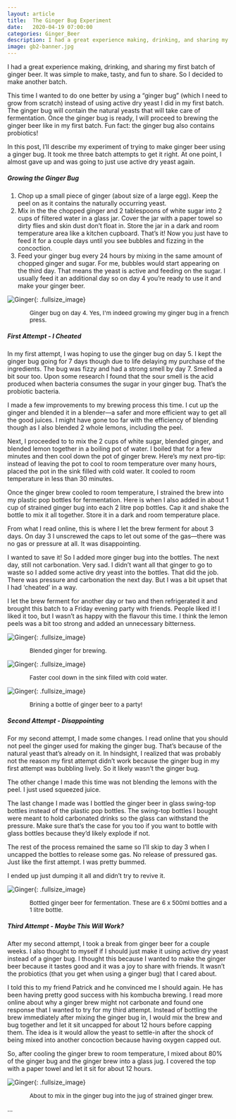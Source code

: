 ```yaml
---
layout: article
title:  The Ginger Bug Experiment
date:   2020-04-19 07:00:00
categories: Ginger_Beer
description: I had a great experience making, drinking, and sharing my first batch of ginger beer. It was simple to make, tasty, and fun to share. So I decided to make another batch. This time I wanted to do one better by using a “ginger bug” (which I need to grow from scratch) instead of using active dry yeast I did in my first batch.
image: gb2-banner.jpg
---
```


I had a great experience making, drinking, and sharing my first batch of ginger beer. It was simple to make, tasty, and fun to share. So I decided to make another batch.

This time I wanted to do one better by using a “ginger bug” (which I need to grow from scratch) instead of using active dry yeast I did in my first batch. The ginger bug will contain the natural yeasts that will take care of fermentation. Once the ginger bug is ready, I will proceed to brewing the ginger beer like in my first batch. Fun fact: the ginger bug also contains probiotics! 

In this post, I’ll describe my experiment of trying to make ginger beer using a ginger bug. It took me three batch attempts to get it right. At one point, I almost gave up and was going to just use active dry yeast again.

##### Growing the Ginger Bug

1. Chop up a small piece of ginger (about size of a large egg). Keep the peel on as it contains the naturally occurring yeast.
2. Mix in the the chopped ginger and 2 tablespoons of white sugar into 2 cups of filtered water in a glass jar. Cover the jar with a paper towel so dirty flies and skin dust don’t float in. Store the jar in a dark and room temperature area like a kitchen cupboard. That’s it! Now you just have to feed it for a couple days until you see bubbles and fizzing in the concoction.
3. Feed your ginger bug every 24 hours by mixing in the same amount of chopped ginger and sugar. For me, bubbles would start appearing on the third day. That means the yeast is active and feeding on the sugar. I usually feed it an additional day so on day 4 you’re ready to use it and make your ginger beer.

![Ginger](/assets/img/gb2-1-bug.jpg){: .fullsize_image}
<p style='width:90%;padding-left: 10%; font-size: 10pt; text-align: left'>Ginger bug on day 4. Yes, I'm indeed growing my ginger bug in a french press.</p>

##### First Attempt - I Cheated

In my first attempt, I was hoping to use the ginger bug on day 5. I kept the ginger bug going for 7 days though due to life delaying my purchase of the ingredients. The bug was fizzy and had a strong smell by day 7. Smelled a bit sour too. Upon some research I found that the sour smell is the acid produced when bacteria consumes the sugar in your ginger bug. That’s the probiotic bacteria.

I made a few improvements to my brewing process this time. I cut up the ginger and blended it in a blender—a safer and more efficient way to get all the good juices. I might have gone too far with the efficiency of blending though as I also blended 2 whole lemons, including the peel. 

Next, I proceeded to to mix the 2 cups of white sugar, blended ginger, and blended lemon together in a boiling pot of water. I boiled that for a few minutes and then cool down the pot of ginger brew. Here’s my next pro-tip: instead of leaving the pot to cool to room temperature over many hours, placed the pot in the sink filled with cold water. It cooled to room temperature in less than 30 minutes. 

Once the ginger brew cooled to room temperature, I strained the brew into my plastic pop bottles for fermentation. Here is when I also added in about 1 cup of strained ginger bug into each 2 litre pop bottles. Cap it and shake the bottle to mix it all together. Store it in a dark and room temperature place. 

From what I read online, this is where I let the brew ferment for about 3 days. On day 3 I unscrewed the caps to let out some of the gas—there was no gas or pressure at all. It was disappointing.

I wanted to save it! So I added more ginger bug into the bottles. The next day, still not carbonation. Very sad. I didn’t want all that ginger to go to waste so I added some active dry yeast into the bottles. That did the job. There was pressure and carbonation the next day. But I was a bit upset that I had ‘cheated’ in a way.

I let the brew ferment for another day or two and then refrigerated it and brought this batch to a Friday evening party with friends. People liked it! I liked it too, but I wasn’t as happy with the flavour this time. I think the lemon peels was a bit too strong and added an unnecessary bitterness.

![Ginger](/assets/img/gb2-2-blend.jpg){: .fullsize_image}
<p style='width:90%;padding-left: 10%; font-size: 10pt; text-align: left'>Blended ginger for brewing.</p>

![Ginger](/assets/img/gb2-3-pot.jpg){: .fullsize_image}
<p style='width:90%;padding-left: 10%; font-size: 10pt; text-align: left'>Faster cool down in the sink filled with cold water.</p>

![Ginger](/assets/img/gb2-4-first-attempt.jpg){: .fullsize_image}
<p style='width:90%;padding-left: 10%; font-size: 10pt; text-align: left'>Brining a bottle of ginger beer to a party!</p>

##### Second Attempt - Disappointing

For my second attempt, I made some changes. I read online that you should not peel the ginger used for making the ginger bug. That’s because of the natural yeast that’s already on it. In hindsight, I realized that was probably not the reason my first attempt didn’t work because the ginger bug in my first attempt was bubbling lively. So it likely wasn’t the ginger bug. 

The other change I made this time was not blending the lemons with the peel. I just used squeezed juice.

The last change I made was I bottled the ginger beer in glass swing-top bottles instead of the plastic pop bottles. The swing-top bottles I bought were meant to hold carbonated drinks so the glass can withstand the pressure. Make sure that’s the case for you too if you want to bottle with glass bottles because they’d likely explode if not.

The rest of the process remained the same so I’ll skip to day 3 when I uncapped the bottles to release some gas. No release of pressured gas. Just like the first attempt. I was pretty bummed.

I ended up just dumping it all and didn’t try to revive it. 

![Ginger](/assets/img/gb2-5-second-attempt.jpg){: .fullsize_image}
<p style='width:90%;padding-left: 10%; font-size: 10pt; text-align: left'>Bottled ginger beer for fermentation. These are 6 x 500ml bottles and a 1 litre bottle.</p>

##### Third Attempt - Maybe This Will Work?

After my second attempt, I took a break from ginger beer for a couple weeks. I also thought to myself if I should just make it using active dry yeast instead of a ginger bug. I thought this because I wanted to make the ginger beer because it tastes good and it was a joy to share with friends. It wasn’t the probiotics (that you get when using a ginger bug) that I cared about. 

I told this to my friend Patrick and he convinced me I should again. He has been having pretty good success with his kombucha brewing. I read more online about why a ginger brew might not carbonate and found one response that I wanted to try for my third attempt. Instead of bottling the brew immediately after mixing the ginger bug in, I would mix the brew and bug together and let it sit uncapped for about 12 hours before capping them. The idea is it would allow the yeast to settle-in after the shock of being mixed into another concoction because having oxygen capped out. 

So, after cooling the ginger brew to room temperature, I mixed about 80% of the ginger bug and the ginger brew into a glass jug. I covered the top with a paper towel and let it sit for about 12 hours.

![Ginger](/assets/img/gb2-6-third-attempt.jpg){: .fullsize_image}
<p style='width:90%;padding-left: 10%; font-size: 10pt; text-align: left'>About to mix in the ginger bug into the jug of strained ginger brew.</p>

...
